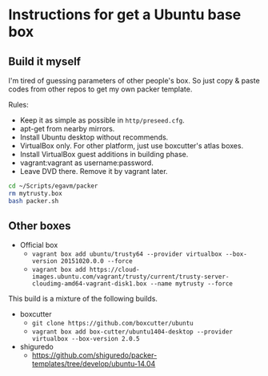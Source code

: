 # Instructions for get a Ubuntu base box

## Build it myself

I'm tired of guessing parameters of other people's box. So just copy & paste codes from other repos
to get my own packer template.

Rules:

* Keep it as simple as possible in `http/preseed.cfg`.
* apt-get from nearby mirrors.
* Install Ubuntu desktop without recommends.
* VirtualBox only. For other platform, just use boxcutter's atlas boxes.
* Install VirtualBox guest additions in building phase.
* vagrant:vagrant as username:password.
* Leave DVD there. Remove it by vagrant later.

```bash
cd ~/Scripts/egavm/packer
rm mytrusty.box
bash packer.sh
```

## Other boxes

* Official box
    * `vagrant box add ubuntu/trusty64 --provider virtualbox --box-version 20151020.0.0 --force`
    * `vagrant box add https://cloud-images.ubuntu.com/vagrant/trusty/current/trusty-server-cloudimg-amd64-vagrant-disk1.box --name mytrusty --force`

This build is a mixture of the following builds.

* boxcutter
    * `git clone https://github.com/boxcutter/ubuntu`
    * `vagrant box add box-cutter/ubuntu1404-desktop --provider virtualbox --box-version 2.0.5`
* shiguredo
    * https://github.com/shiguredo/packer-templates/tree/develop/ubuntu-14.04
